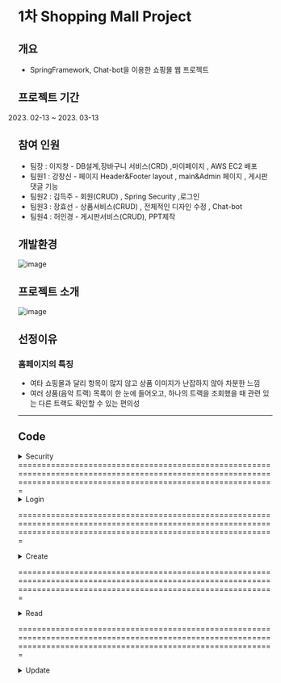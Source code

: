 # 1차 Shopping Mall Project
 
##  개요
- SpringFramework, Chat-bot을 이용한 쇼핑몰 웹 프로젝트


##  프로젝트 기간
   2023. 02-13 ~ 2023. 03-13

##  참여 인원
- 팀장 : 이지창 - DB설계,장바구니 서비스(CRD) ,마이페이지 , AWS EC2 배포
- 팀원1 : 강창신 - 페이지 Header&Footer layout , main&Admin 페이지 , 게시판 댓글 기능
- 팀원2 : 김득주 - 회원(CRUD) , Spring Security ,로그인
- 팀원3 : 장효선 - 상품서비스(CRUD) , 전체적인 디자인 수정 , Chat-bot 
- 팀원4 : 허인경 - 게시판서비스(CRUD), PPT제작

## 개발환경
![image](https://user-images.githubusercontent.com/106312692/233262427-fdc7c793-0b40-4ae0-ba83-0066d97e8472.png)

## 프로젝트 소개
![image](https://user-images.githubusercontent.com/106312692/233262665-88aacd9f-825c-4203-a2ba-13540fe2f408.png)

## 선정이유

### 홈페이지의 특징
- 여타 쇼핑몰과 달리 항목이 많지 않고 상품 이미지가 난잡하지 않아 차분한 느낌
- 여러 상품(음악 트랙) 목록이 한 눈에 들어오고, 하나의 트랙을 조회했을 때 관련 있는 다른 트랙도 확인할 수 있는 편의성

<hr>

## Code

<details>
<summary>Security</summary>
 
 ### WebSecurity
 
```
 @Bean
    public SecurityFilterChain filterChain(HttpSecurity http) throws Exception{
        http.csrf().disable(); //페이지 보안 설정 Exception 예외 처리 필수
        http.userDetailsService(userDetailSecurity);
        //권한설정
        http.authorizeHttpRequests()
                .antMatchers("/","/trackList","/login","/join","board/**").permitAll() //모든사용자 접근가능
                .antMatchers("/member/**").authenticated()                            //로그인시 접근가능
                .antMatchers("/member/**").hasAnyRole("MEMBER","ADMIN")         //MEMBER,ADMIN 권한만접근가능
                .antMatchers("/admin/**").hasRole("ADMIN");                           //ADMIN 권한만 접근가능
        //login&logout
        http.formLogin()
                .loginPage("/login")                                //로그인 요청시 security 로그인페이지
                .loginProcessingUrl("/login")                       //로그인 form에서 실행 POST
                .usernameParameter("email")                         //로그인시 아이디
                .passwordParameter("password")                      //로그인시 비밀번호
                .failureHandler(customFailHandler)                  //실패시 핸들러
//                ===================================================
                .defaultSuccessUrl("/memberMain")                             //로그인 성공시 url
//              .failureUrl("/")                          //로그인 실패시 url
//                ====================================================
                .and()
                .logout()
                .logoutRequestMatcher(new AntPathRequestMatcher("/logout"))     //logout 입력시 security 로그아웃
                .logoutSuccessUrl("/");                                                //로그아웃 성공시 url
        return http.build();
    }
    @Bean  // 비밀번호 암호화
    public PasswordEncoder passwordEncoder(){
        return new BCryptPasswordEncoder();
    }
}
 
```
### UserDetailSecurity

 ```
 //아이디 체크 -> 인증과정
    @Override                               //로그인할 id
    public UserDetails loadUserByUsername(String email) throws UsernameNotFoundException {
        //id 정해지면 레파지토리에서 쿼리메소드 생성(findBy??)
        Optional<MemberEntity> memberEmail = memberRepository.findByEmail(email);
        if (!memberEmail.isPresent()) {
            throw new UsernameNotFoundException("사용자가 없습니다.");
        }
        MemberEntity memberEntity = memberEmail.get();              // 사용자가 있으면 get
        //인증된 회원의 인가(권한 설정)
        return User.builder()    //스프링관리자 User 역할을 빌더로 간단하게만듬
                .username(memberEntity.getEmail())
                .password(memberEntity.getPassword())
                .roles(memberEntity.getRole().toString())
                .build();
    }
}
```
</details>
 ===================================================================================================================================================================
<details>
<summary>Login</summary><blockquote>
 
 <details><summary>Controller</summary><blockquote>
 
```
@GetMapping("/login")                               //로그인
    public String login(@RequestParam(value = "error" ,required = false ) String error,
                        @RequestParam(value = "exception" ,required = false)String exception,
                        Model model) {
    model.addAttribute("error",error);
    model.addAttribute("exception",exception);
        return "/pages/member/login";
    }
```
 </blockquote></details>
 <details><summary>Login Fail Handler</summary><blockquote>
  
 ```
 @Component
public class CustomAuthFailureHandler extends SimpleUrlAuthenticationFailureHandler {
    @Override
    public void onAuthenticationFailure(HttpServletRequest request, HttpServletResponse response,
                                        AuthenticationException exception) throws IOException, ServletException {
        String errorMessage;
        if (exception instanceof BadCredentialsException){
            errorMessage ="아이디 또는 비밀번호가 맞지 않습니다. 다시 확인해주세요.";
        }else if (exception instanceof InternalAuthenticationServiceException) {
            errorMessage = "내부적으로 발생한 시스템 문제로 인해 요청을 처리할 수없습니다 관리자에게 문의해주세요.";
        }else if (exception instanceof UsernameNotFoundException) {
            errorMessage = "계정이 존재하지 않습니다. 회원가입 진행 후 로그인 해주세요.";
        }else if (exception instanceof AuthenticationCredentialsNotFoundException) {
            errorMessage = "인증 요청이 거부되었습니다. 관리자에게 문의하세요.";
        }else{
            errorMessage="알 수 없는 이유로 로그인에 실패하였습니다 관리자에게 문의하세요";
        }
        errorMessage = URLEncoder.encode(errorMessage, "UTF-8");
        setDefaultFailureUrl("/login?error=true&exception="+errorMessage);
        super.onAuthenticationFailure(request, response, exception);
    }
}
 ```
  </blockquote></details>
 
 <details><summary>View</summary><blockquote>
  
 ### Login View
 ![image](https://user-images.githubusercontent.com/106312692/233266010-59991354-ab58-4050-9c8a-f0ef39a295ff.png)
 
 ### Login Fail
 ![image](https://user-images.githubusercontent.com/106312692/233266097-1b648539-9e44-4aed-83f4-edf345692f0e.png)
 
 </blockquote></details>
</blockquote></details>

  ===================================================================================================================================================================
<details><summary>Create</summary><blockquote>
 
 <details><summary>Controller</summary><blockquote>
  
  ### Get Controller
```
@GetMapping("/join")                                //회원가입페이지 이동
    public String join(Model model) {
        model.addAttribute("memberDto", new MemberDto());
        return "/pages/member/join";
    }
```
 ### Post Controller
 ```
 @PostMapping("/join")                               //form 받아 회원가입실행
    public String joinPost(@Valid MemberDto memberDto,
                           BindingResult result) {
        if (result.hasErrors()) {
            return "/pages/member/join";
        }
//        Admin 입력하기
        if(memberDto.getEmail().equals("admin@gmail.com")){
            memberService.insertAdmin(memberDto);
            return "/pages/admin/adminindex";
        }
        memberService.insertMember(memberDto);
        System.out.println("회원가입 성공");
        return "redirect:/login";
    }
 ```
  ### 중복체크
  ```
  @PostMapping("/emailChecked")    //회원가입 email 중복체크버튼
    public @ResponseBody int nameChecked(
            @RequestParam String email) {
        int rs = memberService.findByUserNameDo(email);
        return rs;
    }
  ```
   </blockquote></details>

 <details><summary>Service</summary><blockquote>
 
  ```
  @Transactional  // 회원추가
    public void insertMember(MemberDto memberDto) {
        MemberEntity memberEntity= MemberEntity.memberEntity(memberDto,passwordEncoder);
        memberRepository.save(memberEntity);
    }
    @Transactional  // admin추가
    public void insertAdmin(MemberDto memberDto) {
        MemberEntity memberEntity= MemberEntity.adminEntity(memberDto,passwordEncoder);
        memberRepository.save(memberEntity);
    }
    @Transactional  //회원가입 이메일 중복체크
    public int findByUserNameDo(String email) {
        Optional<MemberEntity> memberEntity =memberRepository.findByEmail(email);
        if(memberEntity.isPresent()){
            //이름이있으면(중복)
            return 0;
        }else {
            //이름이없으면(중복x)
            return 1;
        }
    }
  ```
 </blockquote></details>
  
  <details><summary>Dto</summary><blockquote>
   
   ```
   private Long no;
    @Pattern(regexp = "^[a-zA-Z0-9+-\\_.]+@[a-zA-Z0-9-]+\\.[a-zA-Z0-9-.]+$",message = "이메일 형식이 올바르지 않습니다.")
    private String email;
    @Pattern(regexp = "(?=.*[0-9])(?=.*[a-zA-Z])(?=.*\\W)(?=\\S+$).{8,16}",message = "비밀번호는 8~16자 영문 대 소문자, 숫자, 특수문자를 사용하세요.")
    private String password;
    @Pattern(regexp = "^[ㄱ-ㅎ가-힣]{3,4}$", message = "정확한 이름을 입력해주세요")
    private String userName;
    @Pattern(regexp = "^\\d{3}\\d{3,4}\\d{4}$",message = "정확한 핸드폰번호를입력하세요")
    private String phone;
    private String zip_code;
    private String homeAddress;
    private String DetailAddress;
    private Role role;
    private LocalDateTime createTime; //생성시에만 적용
    private LocalDateTime updateTime;// 수정 시에 적용
   ```
  </blockquote></details>
  
  
<details><summary>Entity</summary><blockquote>
 
  ### Entity
 ```
    @Id
    @GeneratedValue(strategy = GenerationType.IDENTITY)
    @Column(name = "member_no")
    private Long no;
    @Column(nullable = false,unique = true)
    private String email;
    private String password;
    private String zip_code;
    private String homeAddress;
    private String DetailAddress;
    private String userName;
    private String phone;
    @Enumerated(EnumType.STRING)
    private Role role;
 ```
  </blockquote></details>
  
  <details><summary>카카오 우편번호 api</summary><blockquote>
   
   <details><summary>Js</summary><blockquote>
    
```
    <script src="https://ajax.googleapis.com/ajax/libs/jquery/3.6.1/jquery.min.js"></script>
    <script src="//t1.daumcdn.net/mapjsapi/bundle/postcode/prod/postcode.v2.js"></script>
    <script>
                    function sample4_execDaumPostcode() {
                      new daum.Postcode({
                        oncomplete: function (data) {
                          var roadAddr = data.roadAddress; // 도로명 주소 변수
                          var extraRoadAddr = ''; // 참고 항목 변수
                          if (data.bname !== '' && /[동|로|가]$/g.test(data.bname)) {
                            extraRoadAddr += data.bname;
                          }
                          if (data.buildingName !== '' && data.apartment === 'Y') {
                            extraRoadAddr += (extraRoadAddr !== '' ? ', ' + data.buildingName : data.buildingName);
                          }
                          if (extraRoadAddr !== '') {
                            extraRoadAddr = ' (' + extraRoadAddr + ')';
                          }
                          document.getElementById('sample4_postcode').value = data.zonecode;
                          document.getElementById("sample4_roadAddress").value = roadAddr;
                          // 참고항목 문자열이 있을 경우 해당 필드에 넣는다.
                          if (roadAddr !== '') {
                            document.getElementById("sample4_extraAddress").value = extraRoadAddr;
                          } else {
                            document.getElementById("sample4_extraAddress").value = '';
                          }
                          var guideTextBox = document.getElementById("guide");
                          // 사용자가 '선택 안함'을 클릭한 경우, 예상 주소라는 표시를 해준다.
                          if (data.autoRoadAddress) {
                            var expRoadAddr = data.autoRoadAddress + extraRoadAddr;
                            guideTextBox.innerHTML = '(예상 도로명 주소 : ' + expRoadAddr + ')';
                            guideTextBox.style.display = 'block';
                          } else if (data.autoJibunAddress) {
                            var expJibunAddr = data.autoJibunAddress;
                            guideTextBox.innerHTML = '(예상 지번 주소 : ' + expJibunAddr + ')';
                            guideTextBox.style.display = 'block';
                          } else {
                            guideTextBox.innerHTML = '';
                            guideTextBox.style.display = 'none';
                          }
                        }
                      }).open();
                    }
                  </script>
 ```
  </blockquote></details>

  </blockquote></details>
  
  <details><summary>View</summary><blockquote>
   <details><summary>html</summary><blockquote>
    
 ```
    <div class="container">
    <div class="join">
        <div class="join-form">
            <form th:action="@{/join}" method="post" th:object="${memberDto}">
                <ul>
                    <li class="s1">Sign Up</li>
                    <li class="s2"><input type="email" th:field="*{email}" name="email" id="email" placeholder="Enter Email" class="text" minlength="4" maxlength="30">
                        <span class="error" th:if="${#fields.hasErrors('email')}" th:errors="*{email}"></span>
                        <input type="button" value="중복확인" id="emailChecked"></li>
                    <li class="s2"><input type="password" th:field="*{password}" name="password" id="password" placeholder="Enter Password" class="text" minlength="4" maxlength="10">
                        <span class="error" th:if="${#fields.hasErrors('password')}" th:errors="*{password}"></span></li>
                    <div class="adrress">
                        <input type="text" id="sample4_postcode" th:field="${memberDto.zip_code}" placeholder="우편번호">
                        <input type="button" onclick="sample4_execDaumPostcode()" value="우편번호 찾기"><br>
                        <input type="text" id="sample4_roadAddress" th:field="${memberDto.homeAddress}" placeholder="도로명주소" size="30">
                        <span id="guide" style="color:#999;display:none"></span>
                        <input type="text" id="sample4_detailAddress" th:field="${memberDto.DetailAddress}" placeholder="상세주소" size="30">
                    </div>
                    <li class="s2"><input type="text" th:field="*{userName}" id="yy" placeholder="Enter Name" class="int" minlength="2" maxlength="3">
                        <span class="error" th:if="${#fields.hasErrors('userName')}" th:errors="*{userName}"></span></li>
                    <li class="s2">
                        <input type="text" th:field="*{phone}" name="phone" id="phone" placeholder="Phone Number" class="s5" minlength="11" maxlength="11">
                        <span class="error" th:if="${#fields.hasErrors('phone')}" th:errors="*{phone}"></span>
                    </li>
                    <li class="s4"><input type="submit" class="joinOk" value="sign up"></li>
                </ul>
            </form>
        </div>
    </div>
</div>
```
</blockquote></details>
  
   #### create
   ![image](https://user-images.githubusercontent.com/106312692/233277145-d68a28c9-404d-4a2d-bf20-3c7882adca30.png)

   #### Fail
   ![image](https://user-images.githubusercontent.com/106312692/233277281-7edf20f8-cbb0-4405-b9d3-3504b40d47ed.png)

   #### 우편번호Api
   ![image](https://user-images.githubusercontent.com/106312692/233277438-02e57625-a4e6-4fe6-809f-be3d72e4abf8.png)

  </blockquote></details>
  
<blockquote></details>

   ===================================================================================================================================================================
  <details><summary>Read</summary><blockquote>
  
   <details><summary>Controller</summary><blockquote>
    
  ```
    @GetMapping("/mypage/{email}")                           //나의 정보 가져온 후 mypage 입장
    public String membermypage(@PathVariable String email, Model model) {
        MemberDto memberDto = memberService.memberDetail(email);
        model.addAttribute("member", memberDto);
        return "/pages/member/mypage";
    }
  ```
  </blockquote></details>
   
   <details><summary>Service</summary><blockquote>
  
  ```
    public MemberDto memberDetail(String email) {
        Optional<MemberEntity> memberEntity=memberRepository.findByEmail(email);
        if (!memberEntity.isPresent()){
            return null;
        }
        MemberDto memberDto=MemberDto.updateMemberDto(memberEntity.get());
        return memberDto;
    }
  ```
  </blockquote></details>

   <details><summary>View</summary><blockquote>
     
   <details><summary>Html</summary><blockquote>
      
   ```
      <div class="container">
    <div class="container-con">
        <h1 class="logo">Credentials</h1>
        <div class="accont-row">
            <div class="row-text"><label>E-mail address</label> <br>
                <input class="info-text" type="text" th:value="${member.email}" readonly>
            </div>
            <div class="row-text"><label class="address">Billing address</label> <br>
                <input class="info-text" type="text"  th:value="${member.zip_code}" readonly><br>
                <input class="info-text" type="text"  th:value="${member.homeAddress}" readonly><br>
                <input class="info-text" type="text"  th:value="${member.DetailAddress}" readonly>
            </div>
            <div class="row-text"><label>Username</label> <br>
                <input class="info-text" type="text"  th:value="${member.userName}" readonly>
            </div>
            <div class="row-text"><label>Phone-number</label> <br>
                <input class="info-text" type="text"  th:value="${member.phone}" readonly>
            </div>
            <div class="user-up">
                <button><a th:href="@{|/member/update/${#authentication.principal.username}|}">회원수정</a></button>
            </div>
        </div>
    </div>
</div>
 ```
  </blockquote></details>
    
  ![image](https://user-images.githubusercontent.com/106312692/233283584-83c0c647-3036-4f60-a277-6c12fb34da9f.png)
   </blockquote></details>

  </blockquote></details>

===================================================================================================================================================================
   
<details><summary>Update</summary><blockquote>
  
 
<details><summary>Controller</summary><blockquote>
  
 ```
 @GetMapping("/update/{email}")                           //나의 정보를 가져가서 회원수정페이지 입장
    public String info(@PathVariable String email, Model model) {
        MemberDto memberDto = memberService.memberDetail(email);
        model.addAttribute("member", memberDto);
        return "/pages/member/update";
    }
    @PostMapping("/update")                                  //회원수정 실행
    public String updatePost(@ModelAttribute MemberDto memberDto) {
        memberService.updateOk(memberDto);
        return "redirect:/";
 ```
  </blockquote></details>
 
 <details><summary>Service</summary><blockquote>
  
  ```
  @Transactional  //회원수정
    public void updateOk(MemberDto memberDto) {
        MemberEntity memberEntity=MemberEntity.updateMemberEntity(memberDto,passwordEncoder);
        memberRepository.save(memberEntity);
    }
  ```
  </blockquote></details>
 
 
<details><summary>View</summary><blockquote>
  
 <details><summary>Html</summary><blockquote>
  
  ```
<div class="container">
    <div class="container-con">
        <h1 class="logo">Edit My Infomation</h1>
        <div class="accont-row">
            <form th:action="@{/member/update}" method="post" th:object="${memberDto}">
                <div class="row-text"><label>E-mail address</label> <br>
                    <input type="hidden" name="no" th:value="${member.no}">
                    <input class="info-text" type="email" name="email" minlength="4" maxlength="15" th:value="${member.email}" readonly>
                </div>
                <div class="row-text"><label>Password</label> <br>
                    <input class="info-text" type="password" name="password" minlength="4" maxlength="10" th:value="${member.password}">
                </div>
                <div class="row-text"><label class="address">Billing address</label> <br>
                        <input class="info-text" type="text" name="zip_code" th:value="${member.zip_code}" ><br>
                        <input class="info-text" type="text" name="homeAddress" th:value="${member.homeAddress}" ><br>
                        <input class="info-text" type="text" name="DetailAddress" th:value="${member.DetailAddress}" >
                </div>
                <div class="row-text"><label>Username</label> <br>
                    <input class="info-text" type="text" name="userName" minlength="2" maxlength="3" th:value="${member.userName}">
                </div>
                <div class="row-text"><label>Phone-number</label> <br>
                    <input class="info-text" type="text" name="phone" minlength="11" maxlength="11" th:value="${member.phone}">
                </div>
                <div class="user-up"><input type="submit" value="회원수정">
                    <button><a th:href="@{|/member/delete/${member.no}|}">회원탈퇴</a></button>
                </div>
            </form>
        </div>
    </div>
</div>
  ```
  </blockquote></details>

 ![image](https://user-images.githubusercontent.com/106312692/233286441-78348d04-2bf4-4b29-9e2c-dc36f73bf182.png)


  </blockquote></details>
 
  </blockquote></details>
   
